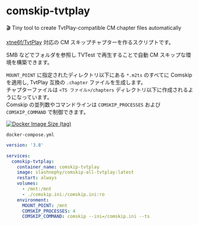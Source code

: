 # comskip-tvtplay
🎬 Tiny tool to create TvtPlay-compatible CM chapter files automatically

[xtne6f/TvtPlay](https://github.com/xtne6f/TvtPlay) 対応の CM スキップチャプターを作るスクリプトです。

SMB などでフォルダを参照し TVTest で再生することで自動 CM スキップな環境を構築できます。

`MOUNT_POINT` に指定されたディレクトリ以下にある `*.m2ts` のすべてに Comskip を適用し, TvtPlay 互換の `.chapter` ファイルを生成します。  
チャプターファイルは `<TS ファイル>/chapters` ディレクトリ以下に作成されるようになっています。  
Comskip の並列数やコマンドラインは `COMSKIP_PROCESSES` および `COMSKIP_COMMAND` で制御できます。

[![Docker Image Size (tag)](https://img.shields.io/docker/image-size/slashnephy/comskip-tvtplay/latest)](https://hub.docker.com/r/slashnephy/comskip-tvtplay)

`docker-compose.yml`

```yaml
version: '3.8'

services:
  comskip-tvtplay:
    container_name: comskip-tvtplay
    image: slashnephy/comskip-all-tvtplay:latest
    restart: always
    volumes:
      - /mnt:/mnt
      - ./comskip.ini:/comskip.ini:ro
    environment:
      MOUNT_POINT: /mnt
      COMSKIP_PROCESSES: 4
      COMSKIP_COMMAND: comskip --ini=/comskip.ini --ts
```
